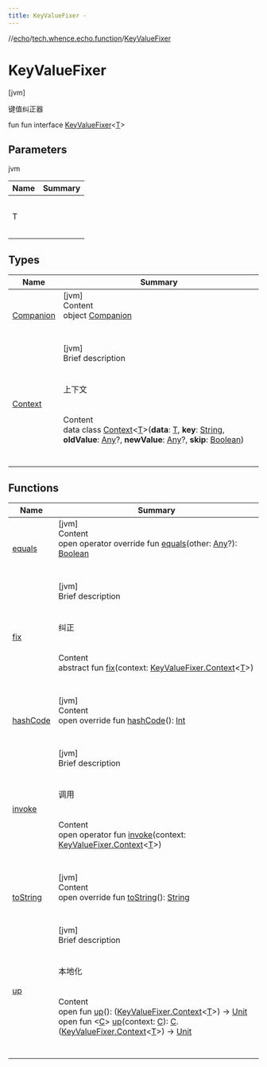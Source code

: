 ```yaml
---
title: KeyValueFixer -
---
```

//[echo](../../index.md)/[tech.whence.echo.function](../index.md)/[KeyValueFixer](index.md)



# KeyValueFixer  
 [jvm] 

键值纠正器

fun fun interface [KeyValueFixer](index.md)<[T](index.md)>   


## Parameters  
  
jvm  
  
|  Name|  Summary| 
|---|---|
| T| <br><br><br><br>
  


## Types  
  
|  Name|  Summary| 
|---|---|
| [Companion](-companion/index.md)| [jvm]  <br>Content  <br>object [Companion](-companion/index.md)  <br><br><br>
| [Context](-context/index.md)| [jvm]  <br>Brief description  <br><br><br>上下文<br><br>  <br>Content  <br>data class [Context](-context/index.md)<[T](-context/index.md)>(**data**: [T](-context/index.md), **key**: [String](https://kotlinlang.org/api/latest/jvm/stdlib/kotlin/-string/index.html), **oldValue**: [Any](https://kotlinlang.org/api/latest/jvm/stdlib/kotlin/-any/index.html)?, **newValue**: [Any](https://kotlinlang.org/api/latest/jvm/stdlib/kotlin/-any/index.html)?, **skip**: [Boolean](https://kotlinlang.org/api/latest/jvm/stdlib/kotlin/-boolean/index.html))  <br><br><br>


## Functions  
  
|  Name|  Summary| 
|---|---|
| [equals](../../tech.whence.echo.webclient.response.exception/-response-unrecognized-exception/index.md#kotlin/Any/equals/#kotlin.Any?/PointingToDeclaration/)| [jvm]  <br>Content  <br>open operator override fun [equals](../../tech.whence.echo.webclient.response.exception/-response-unrecognized-exception/index.md#kotlin/Any/equals/#kotlin.Any?/PointingToDeclaration/)(other: [Any](https://kotlinlang.org/api/latest/jvm/stdlib/kotlin/-any/index.html)?): [Boolean](https://kotlinlang.org/api/latest/jvm/stdlib/kotlin/-boolean/index.html)  <br><br><br>
| [fix](fix.md)| [jvm]  <br>Brief description  <br><br><br>纠正<br><br>  <br>Content  <br>abstract fun [fix](fix.md)(context: [KeyValueFixer.Context](-context/index.md)<[T](index.md)>)  <br><br><br>
| [hashCode](../../tech.whence.echo.webclient.response.exception/-response-unrecognized-exception/index.md#kotlin/Any/hashCode/#/PointingToDeclaration/)| [jvm]  <br>Content  <br>open override fun [hashCode](../../tech.whence.echo.webclient.response.exception/-response-unrecognized-exception/index.md#kotlin/Any/hashCode/#/PointingToDeclaration/)(): [Int](https://kotlinlang.org/api/latest/jvm/stdlib/kotlin/-int/index.html)  <br><br><br>
| [invoke](invoke.md)| [jvm]  <br>Brief description  <br><br><br>调用<br><br>  <br>Content  <br>open operator fun [invoke](invoke.md)(context: [KeyValueFixer.Context](-context/index.md)<[T](index.md)>)  <br><br><br>
| [toString](../../tech.whence.echo.webclient.response.exception/-response-unrecognized-exception/index.md#kotlin/Any/toString/#/PointingToDeclaration/)| [jvm]  <br>Content  <br>open override fun [toString](../../tech.whence.echo.webclient.response.exception/-response-unrecognized-exception/index.md#kotlin/Any/toString/#/PointingToDeclaration/)(): [String](https://kotlinlang.org/api/latest/jvm/stdlib/kotlin/-string/index.html)  <br><br><br>
| [up](up.md)| [jvm]  <br>Brief description  <br><br><br>本地化<br><br>  <br>Content  <br>open fun [up](up.md)(): ([KeyValueFixer.Context](-context/index.md)<[T](index.md)>) -> [Unit](https://kotlinlang.org/api/latest/jvm/stdlib/kotlin/-unit/index.html)  <br>open fun <[C](up.md)> [up](up.md)(context: [C](up.md)): [C](up.md).([KeyValueFixer.Context](-context/index.md)<[T](index.md)>) -> [Unit](https://kotlinlang.org/api/latest/jvm/stdlib/kotlin/-unit/index.html)  <br><br><br>

